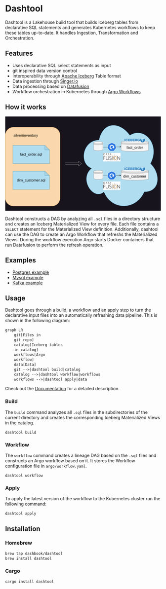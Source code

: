# Dashtool

Dashtool is a Lakehouse build tool that builds Iceberg tables from declarative SQL statements and generates Kubernetes workflows to keep these tables up-to-date.
It handles Ingestion, Transformation and Orchestration.

## Features

- Uses declarative SQL select statements as input
- git inspired data version control
- Interoperability through [Apache Iceberg](https://iceberg.apache.org/) Table format
- Data ingestion through [Singer.io](https://www.singer.io/)
- Data processing based on [Datafusion](https://arrow.apache.org/datafusion/)
- Workflow orchestration in Kubernetes through [Argo Workflows](https://argoproj.github.io/workflows/)

## How it works

![dashtool](dashtool.svg)

Dashtool constructs a DAG by analyzing all `.sql` files in a directory structure and creates an Iceberg Materialized View for every file.
Each file contains a `SELECT` statement for the Materialized View definition.
Additionally, dashtool can use the DAG to create an Argo Workflow that refreshs the Materialized Views.
During the workflow execution Argo starts Docker containers that run Datafusion to perform the refresh operation.

## Examples

- [Postgres example](https://killercoda.com/dashbook/scenario/dashtool-postgres)
- [Mysql example](https://killercoda.com/dashbook/scenario/dashtool-mysql)
- [Kafka example](https://killercoda.com/dashbook/scenario/dashtool-kafka)

## Usage

Dashtool goes through a build, a workflow and an apply step to turn the declarative input files into an automatically refreshing data pipeline. This is shown in the following diagram:

```mermaid
graph LR
    git[Files in 
    git repo]
    catalog[Iceberg tables 
    in catalog]
    workflows[Argo
    workflow]
    data[Data]
    git -->|dashtool build|catalog
    catalog -->|dashtool workflow|workflows
    workflows -->|dashtool apply|data
```

Check out the [Documentation](Documentation.md) for a detailed description.

### Build

The `build` command analyzes all `.sql` files in the subdirectories of the current directory and creates the corresponding Iceberg Materialized Views in the catalog.

```shell
dashtool build
```

### Workflow

The `workflow` command creates a lineage DAG based on the `.sql` files and constructs an Argo workflow based on it. It stores the Workflow configuration file in `argo/workflow.yaml`.

```shell
dashtool workflow
```

### Apply

To apply the latest version of the workflow to the Kubernetes cluster run the following command:

```shell
dashtool apply
```

## Installation

### Homebrew

```shell
brew tap dashbook/dashtool
brew install dashtool
```

### Cargo

```shell
cargo install dashtool
```
